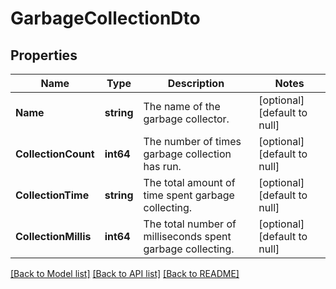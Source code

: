 # GarbageCollectionDto

## Properties
Name | Type | Description | Notes
------------ | ------------- | ------------- | -------------
**Name** | **string** | The name of the garbage collector. | [optional] [default to null]
**CollectionCount** | **int64** | The number of times garbage collection has run. | [optional] [default to null]
**CollectionTime** | **string** | The total amount of time spent garbage collecting. | [optional] [default to null]
**CollectionMillis** | **int64** | The total number of milliseconds spent garbage collecting. | [optional] [default to null]

[[Back to Model list]](../README.md#documentation-for-models) [[Back to API list]](../README.md#documentation-for-api-endpoints) [[Back to README]](../README.md)


